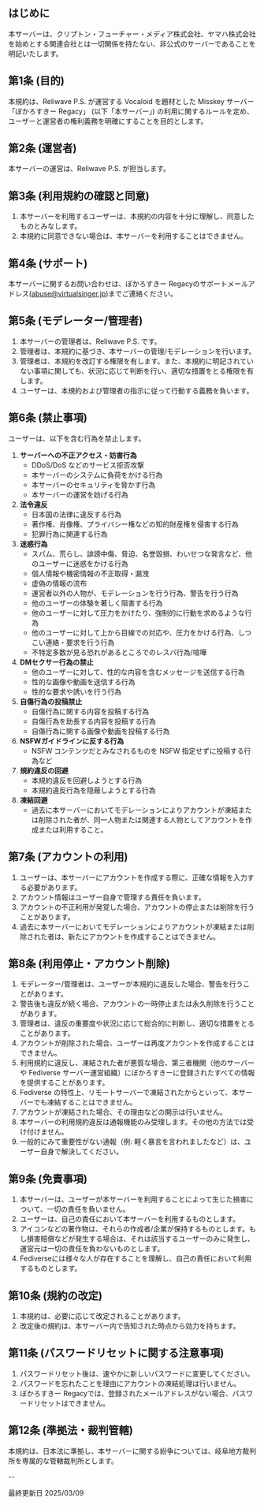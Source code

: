 ## はじめに

本サーバーは、クリプトン・フューチャー・メディア株式会社、ヤマハ株式会社を始めとする関連会社とは一切関係を持たない、非公式のサーバーであることを明記いたします。

## 第1条 (目的)

本規約は、Reliwave P.S. が運営する Vocaloid を題材とした Misskey サーバー「ぼかろすきー Regacy」 (以下「本サーバー」) の利用に関するルールを定め、ユーザーと運営者の権利義務を明確にすることを目的とします。

## 第2条 (運営者)

本サーバーの運営は、Reliwave P.S. が担当します。

## 第3条 (利用規約の確認と同意)

1. 本サーバーを利用するユーザーは、本規約の内容を十分に理解し、同意したものとみなします。
2. 本規約に同意できない場合は、本サーバーを利用することはできません。

## 第4条 (サポート)

本サーバーに関するお問い合わせは、ぼかろすきー Regacyのサポートメールアドレス([abuse@virtualsinger.jp](mailto:abuse@virtualsinger.jp))までご連絡ください。

## 第5条 (モデレーター/管理者)

1. 本サーバーの管理者は、Reliwave P.S. です。
2. 管理者は、本規約に基づき、本サーバーの管理/モデレーションを行います。
3. 管理者は、本規約を改訂する権限を有します。また、本規約に明記されていない事項に関しても、状況に応じて判断を行い、適切な措置をとる権限を有します。
4. ユーザーは、本規約および管理者の指示に従って行動する義務を負います。

## 第6条 (禁止事項)

ユーザーは、以下を含む行為を禁止します。

<ol>
  <li><strong>サーバーへの不正アクセス・妨害行為</strong>
    <ul>
      <li>DDoS/DoS などのサービス拒否攻撃</li>
      <li>本サーバーのシステムに負荷をかける行為</li>
      <li>本サーバーのセキュリティを脅かす行為</li>
      <li>本サーバーの運営を妨げる行為</li>
    </ul>
  </li>
  <li><strong>法令違反</strong>
    <ul>
      <li>日本国の法律に違反する行為</li>
      <li>著作権、肖像権、プライバシー権などの知的財産権を侵害する行為</li>
      <li>犯罪行為に関連する行為</li>
    </ul>
  </li>
  <li><strong>迷惑行為</strong>
    <ul>
      <li>スパム、荒らし、誹謗中傷、脅迫、名誉毀損、わいせつな発言など、他のユーザーに迷惑をかける行為</li>
      <li>個人情報や機密情報の不正取得・漏洩</li>
      <li>虚偽の情報の流布</li>
      <li>運営者以外の人物が、モデレーションを行う行為、警告を行う行為</li>
      <li>他のユーザーの体験を著しく阻害する行為</li>
      <li>他のユーザーに対して圧力をかけたり、強制的に行動を求めるような行為</li>
      <li>他のユーザーに対して上から目線での対応や、圧力をかける行為、しつこい連絡・要求を行う行為</li>
      <li>不特定多数が見る恐れがあるところでのレスバ行為/喧嘩</li>
    </ul>
  </li>
  <li><strong>DMセクサー行為の禁止</strong>
    <ul>
      <li>他のユーザーに対して、性的な内容を含むメッセージを送信する行為</li>
      <li>性的な画像や動画を送信する行為</li>
      <li>性的な要求や誘いを行う行為</li>
    </ul>
  </li>
  <li><strong>自傷行為の投稿禁止</strong>
    <ul>
      <li>自傷行為に関する内容を投稿する行為</li>
      <li>自傷行為を助長する内容を投稿する行為</li>
      <li>自傷行為に関する画像や動画を投稿する行為</li>
    </ul>
  </li>
  <li><strong>NSFWガイドラインに反する行為</strong>
    <ul>
      <li>NSFW コンテンツだとみなされるものを NSFW 指定せずに投稿する行為など</li>
    </ul>
  </li>
  <li><strong>規約違反の回避</strong>
    <ul>
      <li>本規約違反を回避しようとする行為</li>
      <li>本規約違反行為を隠蔽しようとする行為</li>
    </ul>
  </li>
  <li><strong>凍結回避</strong>
    <ul>
      <li>過去に本サーバーにおいてモデレーションによりアカウントが凍結または削除された者が、同一人物または関連する人物としてアカウントを作成または利用すること。</li>
    </ul>
  </li>
</ol>

## 第7条 (アカウントの利用)

1. ユーザーは、本サーバーにアカウントを作成する際に、正確な情報を入力する必要があります。
2. アカウント情報はユーザー自身で管理する責任を負います。
3. アカウントの不正利用が発覚した場合、アカウントの停止または削除を行うことがあります。
4. 過去に本サーバーにおいてモデレーションによりアカウントが凍結または削除された者は、新たにアカウントを作成することはできません。

## 第8条 (利用停止・アカウント削除)

1. モデレーター/管理者は、ユーザーが本規約に違反した場合、警告を行うことがあります。
2. 警告後も違反が続く場合、アカウントの一時停止または永久削除を行うことがあります。
3. 管理者は、違反の重要度や状況に応じて総合的に判断し、適切な措置をとることがあります。
4. アカウントが削除された場合、ユーザーは再度アカウントを作成することはできません。
5. 利用規約に違反し、凍結された者が悪質な場合、第三者機関（他のサーバーや Fediverse サーバー運営組織）にぼかろすきーに登録されたすべての情報を提供することがあります。
6. Fediverse の特性上、リモートサーバーで凍結されたからといって、本サーバーでも凍結することはできません。
7. アカウントが凍結された場合、その理由などの開示は行いません。
8. 本サーバーの利用規約違反は通報機能のみ受理します。その他の方法では受け付けません。
9. 一般的にみて重要性がない通報（例: 軽く暴言を言われましたなど）は、ユーザー自身で解決してください。

## 第9条 (免責事項)

1. 本サーバーは、ユーザーが本サーバーを利用することによって生じた損害について、一切の責任を負いません。
2. ユーザーは、自己の責任において本サーバーを利用するものとします。
3. アイコンなどの著作物は、それらの作成者/企業が保持するものとします。もし損害賠償などが発生する場合は、それは該当するユーザーのみに発生し、運営元は一切の責任を負わないものとします。
4. Fediverseには様々な人が存在することを理解し、自己の責任において利用するものとします。

## 第10条 (規約の改定)

1. 本規約は、必要に応じて改定されることがあります。
2. 改定後の規約は、本サーバー内で告知された時点から効力を持ちます。

## 第11条 (パスワードリセットに関する注意事項)

1. パスワードリセット後は、速やかに新しいパスワードに変更してください。
2. パスワードを忘れたことを理由にアカウントの凍結処理は行いません。
3. ぼかろすきー Regacyでは、登録されたメールアドレスがない場合、パスワードリセットはできません。

## 第12条 (準拠法・裁判管轄)

本規約は、日本法に準拠し、本サーバーに関する紛争については、岐阜地方裁判所を専属的な管轄裁判所とします。

--

最終更新日 2025/03/09
